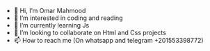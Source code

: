 - 👋 Hi, I’m Omar Mahmood
- 👀 I’m interested in coding and reading
- 🌱 I’m currently learning Js
- 💞️ I’m looking to collaborate on Html and Css projects
- 📫 How to reach me (On whatsapp and telegram +201553398772)

<!---
Omar-Mahmood/Omar-Mahmood is a ✨ special ✨ repository because its `README.md` (this file) appears on your GitHub profile.
You can click the Preview link to take a look at your changes.
--->
